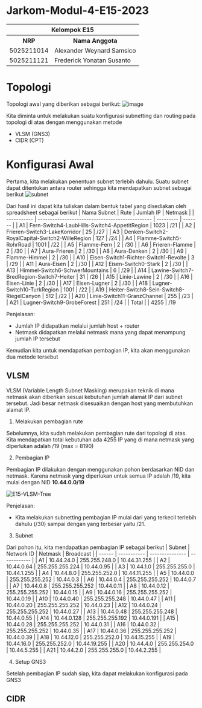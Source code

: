 # Jarkom-Modul-4-E15-2023

<table>
    <tr>
        <th colspan=2> Kelompok E15 </th>
    </tr>
    <tr>
        <th>NRP</th>
        <th>Nama Anggota</th>
    </tr>
    <tr>
        <td>5025211014</td>
        <td>Alexander Weynard Samsico</td>
    </tr>
  <tr>
        <td>5025211121</td>
        <td>Frederick Yonatan Susanto</td>
    </tr>
</table>

# Topologi
Topologi awal yang diberikan sebagai berikut:
![image](https://github.com/weynard02/Jarkom-Modul-4-E15-2023/assets/90879937/410ecb71-a113-434e-90d5-5e9b05ce81c1)

Kita diminta untuk melakukan suatu konfigurasi subnetting dan routing pada topologi di atas dengan menggunakan metode
- VLSM (GNS3)
- CIDR (CPT)

# Konfigurasi Awal
Pertama, kita melakukan penentuan subnet terlebih dahulu. Suatu subnet dapat ditentukan antara router sehingga kita mendapatkan subnet sebagai berikut
![subnet](https://github.com/weynard02/Jarkom-Modul-4-E15-2023/assets/90879937/bf812727-9c59-422d-ab9d-25919d703029)

Dari hasil ini dapat kita tuliskan dalam bentuk tabel yang disediakan oleh spreadsheet sebagai berikut
| Nama Subnet | Rute                                            | Jumlah IP | Netmask |
| ----------- | ----------------------------------------------- | --------- | ------- |
| A1          | Fern-Switch4-LaubHills-Switch4-AppetitRegion    | 1023      | /21     |
| A2          | Frieren-Switch3-LakeKorridor                    | 25        | /27     |
| A3          | Denken-Switch2-RoyalCapital-Switch2-WilleRegion | 127       | /24     |
| A4          | Flamme-Switch5-RohrRoad                         | 1001      | /22     |
| A5          | Flamme-Fern                                     | 2         | /30     |
| A6          | Frieren-Flamme                                  | 2         | /30     |
| A7          | Aura-Frieren                                    | 2         | /30     |
| A8          | Aura-Denken                                     | 2         | /30     |
| A9          | Flamme-Himmel                                   | 2         | /30     |
| A10         | Eisen-Switch1-Richter-Switch1-Revolte           | 3         | /29     |
| A11         | Aura-Eisen                                      | 2         | /30     |
| A12         | Eisen-Switch0-Stark                             | 2         | /30     |
| A13         | Himmel-Switch6-SchwerMountains                  | 6         | /29     |
| A14         | Lawine-Switch7-BredRegion-Switch7-Heiter        | 31        | /26     |
| A15         | Linie-Lawine                                    | 2         | /30     |
| A16         | Eisen-Linie                                     | 2         | /30     |
| A17         | Eisen-Lugner                                    | 2         | /30     |
| A18         | Lugner-Switch10-TurkRegion                      | 1001      | /22     |
| A19         | Heiter-Switch8-Sein-Switch8-RiegelCanyon        | 512       | /22     |
| A20         | Linie-Switch11-GranzChannel                     | 255       | /23     |
| A21         | Lugner-Switch9-GrobeForest                      | 251       | /24     |
| Total       |                                                 | 4255      | /19

Penjelasan:
- Jumlah IP didapatkan melalui jumlah host + router
- Netmask didapatkan melalui netmask mana yang dapat menampung jumlah IP tersebut

Kemudian kita untuk mendapatkan pembagian IP, kita akan menggunakan dua metode tersebut

## VLSM
VLSM (Variable Length Subnet Masking) merupakan teknik di mana netmask akan diberikan sesuai kebutuhan jumlah alamat IP dari subnet tersebut. Jadi besar netmask disesuaikan dengan host yang membutuhkan alamat IP.

1. Melakukan pembagian rute
   
Sebelumnya, kita sudah melakukan pembagian rute dari topologi di atas. Kita mendapatkan total kebutuhan ada 4255 IP yang di mana netmask yang diperlukan adalah /19 (max = 8190)

2. Pembagian IP
 
Pembagian IP dilakukan dengan menggunakan pohon berdasarkan NID dan netmask. Karena netmask yang diperlukan untuk semua IP adalah /19, kita mulai dengan NID **10.44.0.0/19**

![E15-VLSM-Tree](https://github.com/weynard02/Jarkom-Modul-4-E15-2023/assets/90879937/3a27b8fa-8b8f-42ca-88ab-59b9555b1a23)

Penjelasan:
- Kita melakukan subnetting pembagian IP mulai dari yang terkecil terlebih dahulu (/30) sampai dengan yang terbesar yaitu /21.

3. Subnet

Dari pohon itu, kita mendapatkan pembagian IP sebagai berikut
| Subnet | Network ID  | Netmask         | Broadcast    |
| ------ | ----------- | --------------- | ------------ |
| A1     | 10.44.24.0  | 255.255.248.0   | 10.44.31.255 |
| A2     | 10.44.0.64  | 255.255.255.224 | 10.44.0.95   |
| A3     | 10.44.1.0   | 255.255.255.0   | 10.44.1.255  |
| A4     | 10.44.8.0   | 255.255.252.0   | 10.44.11.255 |
| A5     | 10.44.0.0   | 255.255.255.252 | 10.44.0.3    |
| A6     | 10.44.0.4   | 255.255.255.252 | 10.44.0.7    |
| A7     | 10.44.0.8   | 255.255.255.252 | 10.44.0.11   |
| A8     | 10.44.0.12  | 255.255.255.252 | 10.44.0.15   |
| A9     | 10.44.0.16  | 255.255.255.252 | 10.44.0.19   |
| A10    | 10.44.0.40  | 255.255.255.248 | 10.44.0.47   |
| A11    | 10.44.0.20  | 255.255.255.252 | 10.44.0.23   |
| A12    | 10.44.0.24  | 255.255.255.252 | 10.44.0.27   |
| A13    | 10.44.0.48  | 255.255.255.248 | 10.44.0.55   |
| A14    | 10.44.0.128 | 255.255.255.192 | 10.44.0.191  |
| A15    | 10.44.0.28  | 255.255.255.252 | 10.44.0.31   |
| A16    | 10.44.0.32  | 255.255.255.252 | 10.44.0.35   |
| A17    | 10.44.0.36  | 255.255.255.252 | 10.44.0.39   |
| A18    | 10.44.12.0  | 255.255.252.0   | 10.44.15.255 |
| A19    | 10.44.16.0  | 255.255.252.0   | 10.44.19.255 |
| A20    | 10.44.4.0   | 255.255.254.0   | 10.44.5.255  |
| A21    | 10.44.2.0   | 255.255.255.0   | 10.44.2.255  |

4. Setup GNS3
   
Setelah pembagian IP sudah siap, kita dapat melakukan konfigurasi pada GNS3
## CIDR
